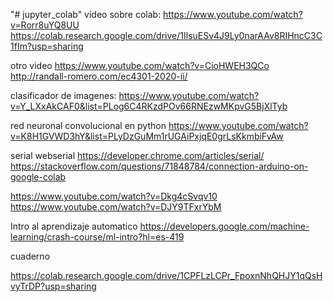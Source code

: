 "# jupyter_colab" 
video sobre colab:   https://www.youtube.com/watch?v=Rorr8uYQ8UU
https://colab.research.google.com/drive/1IlsuESv4J9Ly0narAAv8RIHncC3C1fIm?usp=sharing

otro video
https://www.youtube.com/watch?v=CioHWEH3QCo
http://randall-romero.com/ec4301-2020-ii/  


clasificador de imagenes:
https://www.youtube.com/watch?v=Y_LXxAkCAF0&list=PLog6C4RKzdPOv66RNEzwMKpvG5BjXlTyb 


red neuronal convolucional en python
https://www.youtube.com/watch?v=K8H1GVWD3hY&list=PLyDzGuMm1rUGAiPxjqE0grLsKkmbiFvAw

serial webserial
https://developer.chrome.com/articles/serial/
https://stackoverflow.com/questions/71848784/connection-arduino-on-google-colab

https://www.youtube.com/watch?v=Dkg4cSvqv10
https://www.youtube.com/watch?v=DJY9TFxrYbM

Intro al aprendizaje automatico
https://developers.google.com/machine-learning/crash-course/ml-intro?hl=es-419


cuaderno 

https://colab.research.google.com/drive/1CPFLzLCPr_FpoxnNhQHJY1qQsHvyTrDP?usp=sharing



